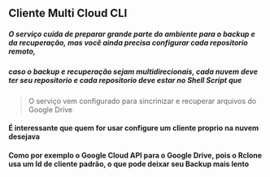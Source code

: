 ## Cliente Multi Cloud CLI


##### O serviço cuida de preparar grande parte do ambiente para o backup e da recuperação, mas você ainda precisa configurar cada repositorio remoto,
##### caso o backup e recuperação sejam multidirecionais, cada nuvem deve ter seu repositorio e cada repositorio deve estar no Shell Script que 

> O serviço vem configurado para sincrinizar e recuperar arquivos do Google Drive

#### É interessante que quem for usar configure um cliente proprio na nuvem desejava

#### Como por exemplo o Google Cloud API para o Google Drive, pois o Rclone usa um Id de cliente padrão, o que pode deixar seu Backup mais lento

# 
